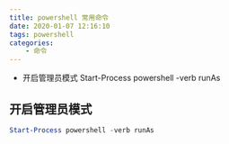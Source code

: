 ```yaml
---
title: powershell 常用命令
date: 2020-01-07 12:16:10
tags: powershell
categories:	
	- 命令
---
```




- 开启管理员模式
  Start-Process powershell -verb runAs
  <!-- more -->

## 开启管理员模式

```powershell
Start-Process powershell -verb runAs
```